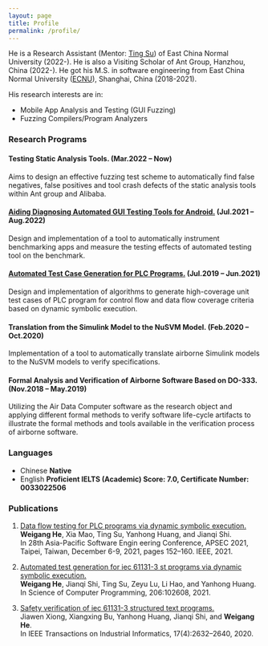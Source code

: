 ```yaml
---
layout: page
title: Profile
permalink: /profile/
---
```


He is a Research Assistant (Mentor: [Ting Su](https://tingsu.github.io/)) of East China Normal University (2022-). He is also a Visiting Scholar of Ant Group, Hanzhou, China (2022-). He got his M.S. in software engineering from East China Normal University ([ECNU](https://english.ecnu.edu.cn/)), Shanghai, China (2018-2021).

His research interests are in: 
- Mobile App Analysis and Testing (GUI Fuzzing) 
- Fuzzing Compilers/Program Analyzers

### Research Programs
#### Testing Static Analysis Tools. (Mar.2022 – Now)
Aims to design an effective fuzzing test scheme to automatically find false negatives, false positives and tool crash defects of the static analysis tools within Ant group and Alibaba.
#### [Aiding Diagnosing Automated GUI Testing Tools for Android.](https://github.com/the-themis-benchmarks/home/tree/industrial_tools_evaluation) (Jul.2021 – Aug.2022)
Design and implementation of a tool to automatically instrument benchmarking apps and measure the
testing effects of automated testing tool on the benchmark.

#### [Automated Test Case Generation for PLC Programs.](https://github.com/Geoffrey1014/ST_DSE) (Jul.2019 – Jun.2021)
Design and implementation of algorithms to generate high-coverage unit test cases of PLC program for control flow and data flow coverage criteria based on dynamic symbolic execution.

#### Translation from the Simulink Model to the NuSVM Model. (Feb.2020 – Oct.2020)
Implementation of a tool to automatically translate airborne Simulink models to the NuSVM models to verify specifications.

#### Formal Analysis and Verification of Airborne Software Based on DO-333. (Nov.2018 – May.2019)
Utilizing the Air Data Computer software as the research object and applying different formal methods to verify software life-cycle artifacts to illustrate the formal methods and tools available in the verification process of airborne software.

### Languages
- Chinese <strong>Native</strong>
- English <strong>Proficient IELTS (Academic) Score: 7.0, Certificate Number: 0033022506</strong>

### Publications
1. [Data flow testing for PLC programs via dynamic symbolic execution.](https://ieeexplore.ieee.org/document/9712019)  <br>
**Weigang He**, Xia Mao, Ting Su, Yanhong Huang, and Jianqi Shi. <br>
In 28th Asia-Pacific Software Engin eering Conference, APSEC 2021, Taipei, Taiwan, December 6-9, 2021, pages 152–160. IEEE, 2021.

2. [Automated test generation for iec 61131-3 st programs via dynamic symbolic execution.](https://www.sciencedirect.com/science/article/pii/S0167642321000010)<br>
   **Weigang He**, Jianqi Shi, Ting Su, Zeyu Lu, Li Hao, and Yanhong Huang. <br>
   In Science of Computer Programming, 206:102608, 2021.

3. [Safety verification of iec 61131-3 structured text programs.](https://ieeexplore.ieee.org/document/9107345) <br>
   Jiawen Xiong, Xiangxing Bu, Yanhong Huang, Jianqi Shi, and **Weigang He**. <br>
   In IEEE Transactions on Industrial Informatics, 17(4):2632–2640, 2020.
